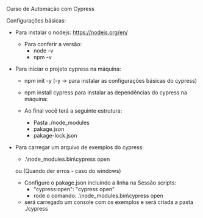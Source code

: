 Curso de Automação com Cypress

Configurações básicas:
- Para instalar o nodejs: https://nodejs.org/en/
    - Para conferir a versão:
        - node -v
        - npm -v

- Para iniciar o projeto cypress na máquina:
    - npm init -y (-y -> para instalar as configurações básicas do cypress)
    - npm install cypress para instalar as dependências do cypress na máquina:

    - Ao final você terá a seguinte estrutura:
        - Pasta ./node_modules
        - pakage.json
        - pakage-lock.json
        
- Para carregar um arquivo de exemplos do cypress:
    -  .\node_modules\.bin\cypress open
   
   ou (Quando der erros - caso do windows)
    - Configure o pakage.json incluindo a linha na Sessão scripts: 
       - "cypress:open": "cypress open"
       - rode o comando: .\node_modules\.bin\cypress open
    - será carregado um console com os exemplos e será criada a pasta ./cypress